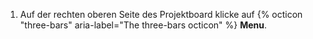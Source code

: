 1. Auf der rechten oberen Seite des Projektboard klicke auf {% octicon "three-bars" aria-label="The three-bars octicon" %} **Menu**.

